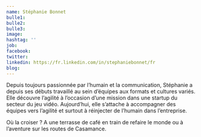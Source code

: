 ```yaml
---
name: Stéphanie Bonnet
bulle1: 
bulle2: 
bulle3: 
image: 
hashtag: ''
job:   
facebook: 
twitter: 
linkedin: https://fr.linkedin.com/in/stephaniebonnet/fr
blog: 
---
```

Depuis toujours passionnée par l’humain et la communication, Stéphanie a depuis ses débuts travaillé au sein d’équipes aux formats et cultures variés. Elle découvre l’agilité à l’occasion d’une mission dans une startup du secteur du jeu vidéo. Aujourd’hui, elle s’attache à accompagner des équipes vers l’agilité et surtout à réinjecter de l’humain dans l’entreprise. 

Où la croiser ? A une terrasse de café en train de refaire le monde ou à l’aventure sur les routes de Casamance. 
